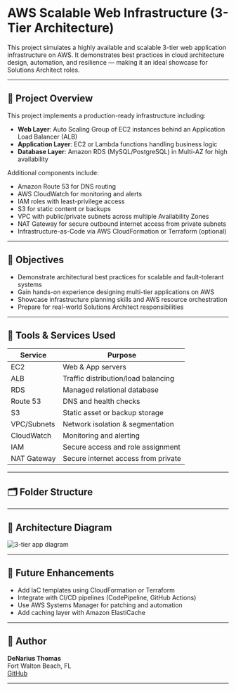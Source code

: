 # AWS Scalable Web Infrastructure (3-Tier Architecture)

This project simulates a highly available and scalable 3-tier web application infrastructure on AWS. It demonstrates best practices in cloud architecture design, automation, and resilience — making it an ideal showcase for Solutions Architect roles.

---

## 📌 Project Overview

This project implements a production-ready infrastructure including:

- **Web Layer**: Auto Scaling Group of EC2 instances behind an Application Load Balancer (ALB)
- **Application Layer**: EC2 or Lambda functions handling business logic
- **Database Layer**: Amazon RDS (MySQL/PostgreSQL) in Multi-AZ for high availability

Additional components include:

- Amazon Route 53 for DNS routing  
- AWS CloudWatch for monitoring and alerts  
- IAM roles with least-privilege access  
- S3 for static content or backups  
- VPC with public/private subnets across multiple Availability Zones  
- NAT Gateway for secure outbound internet access from private subnets  
- Infrastructure-as-Code via AWS CloudFormation or Terraform (optional)

---

## 🎯 Objectives

- Demonstrate architectural best practices for scalable and fault-tolerant systems
- Gain hands-on experience designing multi-tier applications on AWS
- Showcase infrastructure planning skills and AWS resource orchestration
- Prepare for real-world Solutions Architect responsibilities

---

## 🧰 Tools & Services Used

| Service        | Purpose                                |
|----------------|----------------------------------------|
| EC2            | Web & App servers                      |
| ALB            | Traffic distribution/load balancing    |
| RDS            | Managed relational database            |
| Route 53       | DNS and health checks                  |
| S3             | Static asset or backup storage         |
| VPC/Subnets    | Network isolation & segmentation       |
| CloudWatch     | Monitoring and alerting                |
| IAM            | Secure access and role assignment      |
| NAT Gateway    | Secure internet access from private    |

---

## 🗂️ Folder Structure

---

## 📸 Architecture Diagram

![3-tier app diagram](architecture/Scalable_Web_App_Diagram.png)

---

## 🚀 Future Enhancements

- Add IaC templates using CloudFormation or Terraform  
- Integrate with CI/CD pipelines (CodePipeline, GitHub Actions)  
- Use AWS Systems Manager for patching and automation  
- Add caching layer with Amazon ElastiCache

---

## 🔐 Author

**DeNarius Thomas**  
Fort Walton Beach, FL  
[GitHub](https://github.com/DeNariusThomas)

---


